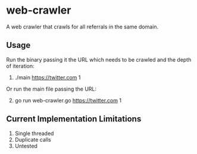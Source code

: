 # web-crawler
A web crawler that crawls for all referrals in the same domain.

## Usage
Run the binary passing it the URL which needs to be crawled and the depth of iteration: 
1. ./main https://twitter.com 1

Or run the main file passing the URL:

2. go run web-crawler.go https://twitter.com 1

## Current Implementation Limitations

1. Single threaded
2. Duplicate calls 
3. Untested